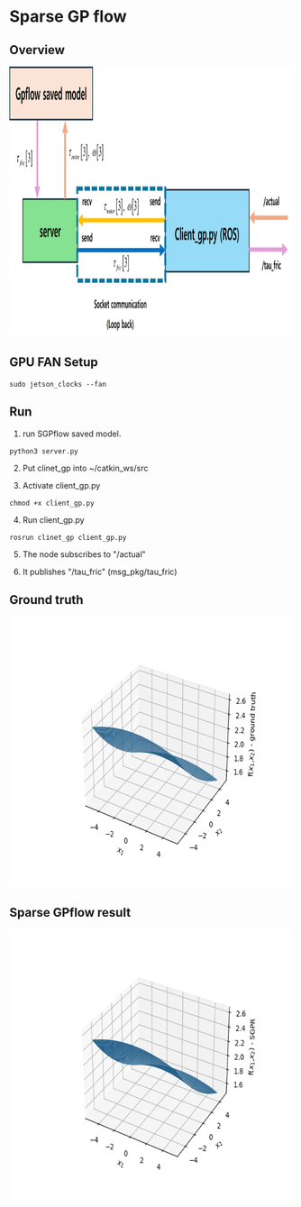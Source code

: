# Sparse GP flow

## Overview

<img src="fig/overview.jpg" width = 640 height=480>

## GPU FAN Setup

```
sudo jetson_clocks --fan
```

## Run

1. run SGPflow saved model.
```
python3 server.py
```

2. Put clinet_gp into ~/catkin_ws/src 

3. Activate client_gp.py

```
chmod +x client_gp.py
```

4. Run client_gp.py

```
rosrun clinet_gp client_gp.py
```

5. The node subscribes to "/actual"

6. It publishes "/tau_fric" (msg_pkg/tau_fric)


## Ground truth
<img src="fig/ground_truth.png" width="640" height="480"/>

## Sparse GPflow result
<img src="fig/SGP_result.png" width="640" height="480"/>



